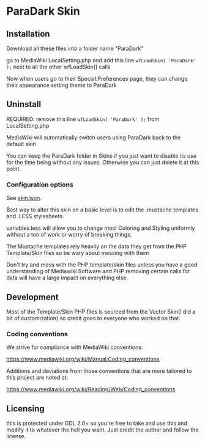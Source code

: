 ParaDark Skin
========================

Installation
------------
Download all these files into a folder name "ParaDark"

go to MediaWiki LocalSetting.php and add this line `wfLoadSkin( 'ParaDark' );` next to all the other wfLoadSkin() calls

Now when users go to their Special:Preferences page, they can change their appearance setting theme to ParaDark

Uninstall
-----------
REQUIRED: remove this line `wfLoadSkin( 'ParaDark' );` from LocalSetting.php

MediaWiki will automatically switch users using ParaDark back to the default skin

You can keep the ParaDark folder in Skins if you just want to disable its use for the time being without
any issues. Otherwise you can just delete it at this point.

### Configuration options

See [skin.json](skin.json).

Best way to alter this skin on a basic level is to edit the .mustache templates and .LESS stylesheets.

variables.less will allow you to change most Coloring and Styling uniformly without a ton of work or worry of breaking things.

The Mustache templates rely heavily on the data they get from the PHP Template/Skin files so be wary about
messing with them

Don't try and mess with the PHP template/skin files unless you have a good understanding of Mediawiki Software and PHP
removing certain calls for data will have a large impact on everything else.

Development
-----------
Most of the Template/Skin PHP files is sourced from the Vector Skin(I did a bit of customization) so credit goes to everyone who worked on that. 
### Coding conventions

We strive for compliance with MediaWiki conventions:

<https://www.mediawiki.org/wiki/Manual:Coding_conventions>

Additions and deviations from those conventions that are more tailored to this
project are noted at:

<https://www.mediawiki.org/wiki/Reading/Web/Coding_conventions>

Licensing
-----------
this is protected under GDL 2.0+ so you're free to take and use this and modify it to whatever the hell you want. Just credit the author and follow the license.